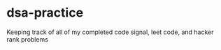 # dsa-practice
Keeping track of all of my completed code signal, leet code, and hacker rank problems
